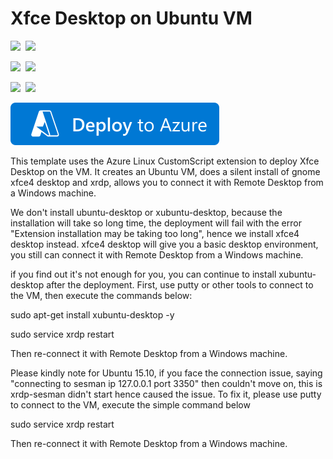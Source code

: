 # Xfce Desktop on Ubuntu VM

<IMG SRC="https://azurequickstartsservice.blob.core.windows.net/badges/ubuntu-desktop-xfce-rdp/PublicLastTestDate.svg" />&nbsp;
<IMG SRC="https://azurequickstartsservice.blob.core.windows.net/badges/ubuntu-desktop-xfce-rdp/PublicDeployment.svg" />&nbsp;

<IMG SRC="https://azurequickstartsservice.blob.core.windows.net/badges/ubuntu-desktop-xfce-rdp/FairfaxLastTestDate.svg" />&nbsp;
<IMG SRC="https://azurequickstartsservice.blob.core.windows.net/badges/ubuntu-desktop-xfce-rdp/FairfaxDeployment.svg" />&nbsp;

<IMG SRC="https://azurequickstartsservice.blob.core.windows.net/badges/ubuntu-desktop-xfce-rdp/BestPracticeResult.svg" />&nbsp;
<IMG SRC="https://azurequickstartsservice.blob.core.windows.net/badges/ubuntu-desktop-xfce-rdp/CredScanResult.svg" />&nbsp;

<a href="https://portal.azure.com/#create/Microsoft.Template/uri/https%3A%2F%2Fraw.githubusercontent.com%2FAzure%2Fazure-quickstart-templates%2Fmaster%2Fubuntu-desktop-xfce-rdp%2Fazuredeploy.json" target="_blank"><img src="https://raw.githubusercontent.com/Azure/azure-quickstart-templates/master/1-CONTRIBUTION-GUIDE/images/deploytoazure.svg"/></a>

This template uses the Azure Linux CustomScript extension to deploy Xfce Desktop on the VM. It creates an Ubuntu VM, does a silent install of gnome xfce4 desktop and xrdp, allows you to connect it with Remote Desktop from a Windows machine.

We don't install ubuntu-desktop or xubuntu-desktop, because the installation will take so long time, the deployment will fail with the error "Extension installation may be taking too long", hence we install xfce4 desktop instead. 
xfce4 desktop will give you a basic desktop environment, you still can connect it with Remote Desktop from a Windows machine.

if you find out it's not enough for you, you can continue to install xubuntu-desktop after the deployment. First, use putty or other tools to connect to the VM, then execute the commands below:

sudo apt-get install xubuntu-desktop -y

sudo service xrdp restart

Then re-connect it with Remote Desktop from a Windows machine.




Please kindly note for Ubuntu 15.10, if you face the connection issue, saying "connecting to sesman ip 127.0.0.1 port 3350" then couldn't move on, this is  xrdp-sesman didn't start hence caused the issue. To fix it, please use putty to connect to the VM, execute the simple command below

sudo service xrdp restart

Then re-connect it with Remote Desktop from a Windows machine. 

